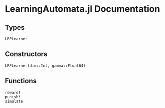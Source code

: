 # LearningAutomata.jl Documentation

## Types

```@docs
LRPLearner
```

## Constructors

```@docs
LRPLearner(dim::Int, gamma::Float64)
```

## Functions

```@docs
reward!
punish!
simulate
```
